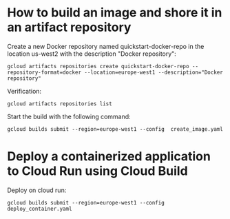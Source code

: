 # How to build an image and shore it in an artifact repository
Create a new Docker repository named quickstart-docker-repo in the location us-west2 with the description "Docker repository":

```
gcloud artifacts repositories create quickstart-docker-repo --repository-format=docker --location=europe-west1 --description="Docker repository"
```

Verification: 
```
gcloud artifacts repositories list
```

Start the build with the following command: 
```
gcloud builds submit --region=europe-west1 --config  create_image.yaml
```

# Deploy a containerized application to Cloud Run using Cloud Build
Deploy on cloud run: 
```
gcloud builds submit --region=europe-west1 --config deploy_container.yaml
```